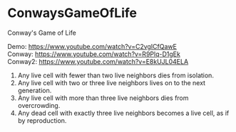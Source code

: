 # ConwaysGameOfLife
Conway's Game of Life

Demo: https://www.youtube.com/watch?v=C2vgICfQawE<br />
Conway: https://www.youtube.com/watch?v=R9Plq-D1gEk<br />
Conway2: https://www.youtube.com/watch?v=E8kUJL04ELA

1) Any live cell with fewer than two live neighbors dies from isolation.<br />
2) Any live cell with two or three live neighbors lives on to the next generation.<br />
3) Any live cell with more than three live neighbors dies from overcrowding.<br />
4) Any dead cell with exactly three live neighbors becomes a live cell, as if by reproduction.
